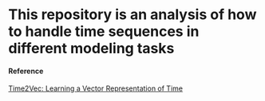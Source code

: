 # This repository is an analysis of how to handle time sequences in different modeling tasks

#### Reference
<a href="https://arxiv.org/abs/1907.05321">Time2Vec: Learning a Vector Representation of Time</a>

